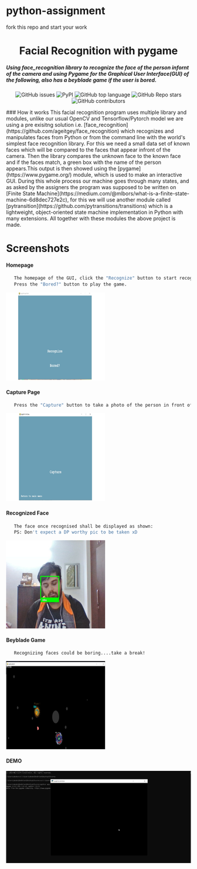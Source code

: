 # python-assignment

fork this repo and start your work 
<div align="center">
<h1 align="center">Facial Recognition with pygame</h1>
 <h5 align = "left">Using face_recognition library to recognize the face of the person infornt of the camera and using Pygame for the Graphical User Interface(GUI) of the following, also has a beyblade game if the user is bored.
</h5>

  ![GitHub issues](https://img.shields.io/github/issues/Abubfatmi/python-assignment)
  ![PyPI](https://img.shields.io/pypi/v/selenium?color=%09&label=selenium&style=flat)
  ![GitHub top language](https://img.shields.io/github/languages/top/AkshatJoshi2000/P.U.B---Plus-Ultra-Bot)
  ![GitHub Repo stars](https://img.shields.io/github/stars/Abubfatmi/python-assignment)
  ![GitHub contributors](https://img.shields.io/github/contributors/AkshatJoshi2000/P.U.B---Plus-Ultra-Bot)
  
</div>
### How it works
This facial recognition program uses multiple library and modules, unlike our usual 
OpenCV and Tensorflow/Pytorch model we are using a pre exisitng solution i.e. 
[face_recognition](https://github.com/ageitgey/face_recognition) which recognizes and manipulates faces from Python or from 
the command line with the world's simplest face recognition library. For this we need a small data set of known faces which will
be compared to the faces that appear infront of the camera. Then the library compares the unknown face to the known face and if 
the faces match, a green box with the name of the person appears.This output is then showed using the [pygame](https://www.pygame.org/) 
module, which is used to make an interactive GUI. During this whole process our machine goes through many states, and as asked by the assigners 
the program was supposed to be written on [Finite State Machine](https://medium.com/@mlbors/what-is-a-finite-state-machine-6d8dec727e2c), for this
we will use another module called [pytransition](https://github.com/pytransitions/transitions) which is a lightweight, object-oriented state machine implementation in Python with many extensions. All together with these modules the above project is made.

# Screenshots


#### Homepage
```sh
   The homepage of the GUI, click the "Recognize" button to start recognizing 
   Press the "Bored?" button to play the game.
 ```
 <img src="assets/gui.jpg" alt="FACE RECOG" width = 270px, height = 240px></a>
</div>

#### Capture Page
```sh
   Press the "Capture" button to take a photo of the person in front of the camera which shall then be analyzed
 ```
 <img src="assets/gui2.jpg" alt="FACE RECOG" width = 270px, height = 240px></a>
</div>

#### Recognized Face
```sh
   The face once recognised shall be displayed as shown: 
   PS: Don't expect a DP worthy pic to be taken xD
 ```
 <img src="assets/aah.jpg" alt="FACE RECOG" width = 270px, height = 240px></a>
</div>

#### Beyblade Game
```sh
   Recognizing faces could be boring....take a break!
 ```
 <img src="assets/bey.jpg" alt="FACE RECOG" width = 270px, height = 240px></a>
</div>

#### DEMO

![](assets/demo.gif)

